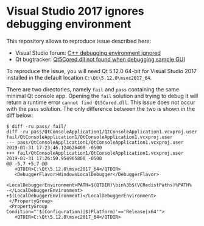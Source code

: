 # Visual Studio 2017 ignores debugging environment

This repository allows to reproduce issue described here:

  * Visual Studio forum: [C++ debugging environment ignored](https://developercommunity.visualstudio.com/content/problem/412668/c-debugging-environment-ignored.html)
  * Qt bugtracker: [Qt5Cored.dll not found when debugging sample GUI](https://bugreports.qt.io/projects/QTVSADDINBUG/issues/QTVSADDINBUG-600)

To reproduce the issue, you will need Qt 5.12.0 64-bit for Visual Studio 2017 installed in the default location `C:\Qt\5.12.0\msvc2017_64`.

  There are two directories, namely `fail` and `pass` containing the same minimal Qt console app. Opening the `fail` solution and trying to debug it will return a runtime error `cannot find Qt5Cored.dll`. This issue does not occur with the `pass` solution. The only difference between the two is shown in the diff below:

  ```
$ diff -ru pass/ fail/
diff -ru pass/QtConsoleApplication1/QtConsoleApplication1.vcxproj.user fail/QtConsoleApplication1/QtConsoleApplication1.vcxproj.user
--- pass/QtConsoleApplication1/QtConsoleApplication1.vcxproj.user       2019-01-31 17:23:46.124626400 -0500
+++ fail/QtConsoleApplication1/QtConsoleApplication1.vcxproj.user       2019-01-31 17:26:50.954965800 -0500
@@ -5,7 +5,7 @@
     <QTDIR>C:\Qt\5.12.0\msvc2017_64</QTDIR>
     <DebuggerFlavor>WindowsLocalDebugger</DebuggerFlavor>
     <LocalDebuggerEnvironment>PATH=$(QTDIR)\bin%3b$(VCRedistPaths)%PATH%
-</LocalDebuggerEnvironment>
+$(LocalDebuggerEnvironment)</LocalDebuggerEnvironment>
   </PropertyGroup>
   <PropertyGroup Condition="'$(Configuration)|$(Platform)'=='Release|x64'">
     <QTDIR>C:\Qt\5.12.0\msvc2017_64</QTDIR>

  ```
